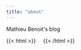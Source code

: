 ```yaml
---
title: "about"
---
```


Mathieu Benoit's blog

{{< html >}}
<a href="https://github.com/mathieu-benoit" target="_blank"><i class="fab fa-github"></i></a>
&nbsp; &nbsp;
<a href="https://www.linkedin.com/in/mathieubenoitqc" target="_blank"><i class="fab fa-linkedin"></i></a>
{{< /html >}}